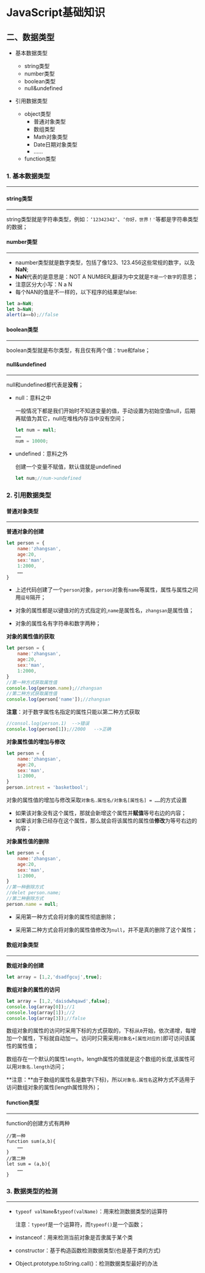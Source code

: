 # JavaScript基础知识

## 二、数据类型

- 基本数据类型
  - string类型
  - number类型
  - boolean类型
  - null&undefined

- 引用数据类型
  - object类型
    - 普通对象类型
    - 数组类型
    - Math对象类型
    - Date日期对象类型
    - ……
  - function类型

  

### 1. 基本数据类型

---



#### string类型

---

string类型就是字符串类型，例如：`‘12342342’`、`‘你好，世界！'`等都是字符串类型的数据；



#### number类型

---

- naumber类型就是数字类型，包括了像123、123.456这些常规的数字，以及**NaN**;
- **NaN**代表的是意思是：NOT A NUMBER,翻译为中文就是`不是一个数字`的意思；
- 注意区分大小写：N a N
- 每个NAN的值是不一样的，以下程序的结果是false:

```javascript
let a=NaN;
let b=NaN;
alert(a==b);//false
```



#### boolean类型

---

boolean类型就是布尔类型，有且仅有两个值：true和false；



#### null&undefined

---

null和undefined都代表是**没有**；

- null：意料之中

  一般情况下都是我们开始时不知道变量的值，手动设置为初始空值null，后期再赋值为其它，null在堆栈内存当中没有空间；

  ```javascript
  let num = null;
  ……
  num = 10000;
  ```

  

- undefined：意料之外

  创建一个变量不赋值，默认值就是undefined

  ```javascript
  let num;//num->undefined
  ```



### 2. 引用数据类型

#### 普通对象类型

---

**普通对象的创建**

```javascript
let person = {
	name:'zhangsan',
	age:20,
	sex:'man',
	1:2000,
	……
}
```

- 上述代码创建了一个`person`对象，`person`对象有`name`等属性，属性与属性之间用`逗号`隔开；

- 对象的属性都是以键值对的方式指定的,`name`是属性名，`zhangsan`是属性值；

- 对象的属性名有字符串和数字两种；



**对象的属性值的获取**

```javascript
let person = {
	name:'zhangsan',
	age:20,
	sex:'man',
	1:2000,
}
//第一种方式获取属性值
console.log(person.name);//zhangsan
//第二种方式获取属性值
console.log(person['name']);//zhangsan
```

**注意**：对于数字属性名指定的属性只能以第二种方式获取

```javascript
//consol.log(person.1)	-->错误
console.log(person[1]);//2000	-->正确
```



**对象属性值的增加与修改**

```javascript
let person = {
	name:'zhangsan',
	age:20,
	sex:'man',
	1:2000,
}
person.intrest = 'basketbool';
```

对象的属性值的增加与修改采取`对象名.属性名/对象名[属性名] = ……`的方式设置

- 如果该对象没有这个属性，那就会新增这个属性并**赋值**等号右边的内容；
- 如果该对象已经存在这个属性，那么就会将该属性的属性值**修改**为等号右边的内容；



**对象属性值的删除**

```javascript
let person = {
	name:'zhangsan',
	age:20,
	sex:'man',
	1:2000,
}
//第一种删除方式
//delet person.name;
//第二种删除方式
person.name = null;
```

- 采用第一种方式会将对象的属性彻底删除；

- 采用第二种方式会将对象的属性值修改为`null`，并不是真的删除了这个属性；



#### 数组对象类型

---

**数组对象的创建**

```javascript
let array = [1,2,'dsadfgcuj',true];
```



**数组对象的属性的访问**

```javascript
let array = [1,2,'daisdwhqawd',false];
console.log(array[0]);//1
console.log(array[1]);//2
console.log(array[3]);//false
```

数组对象的属性的访问时采用下标的方式获取的，下标从`0`开始，依次递增，每增加一个属性，下标就自动加一。访问时只需采用`对象名+[属性对应的]`即可访问该属性的属性值；

数组存在一个默认的属性`length`，length属性的值就是这个数组的长度,该属性可以用`对象名.length`访问；

**注意：**由于数组的属性名是数字(下标)，所以`对象名.属性名`这种方式不适用于访问数组对象的属性(length属性除外)；



#### function类型

---

function的创建方式有两种

```javascrip
//第一种
function sum(a,b){
	……
}
//第二种
let sum = (a,b){
	……
}
```



### 3. 数据类型的检测

---

- `typeof valName`&`typeof(valName)`：用来检测数据类型的运算符

  注意：`typeof`是一个运算符，而`typeof()`是一个函数；

- instanceof：用来检测当前对象是否隶属于某个类

- constructor：基于构造函数检测数据类型(也是基于类的方式)

- Object.prototype.toString.call()：检测数据类型最好的办法
